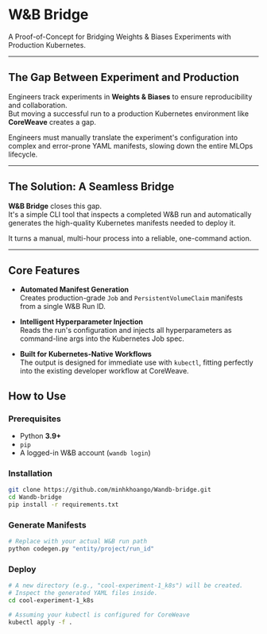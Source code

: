 # W&B Bridge

A Proof-of-Concept for Bridging Weights & Biases Experiments with Production Kubernetes.

---

## The Gap Between Experiment and Production

Engineers track experiments in **Weights & Biases** to ensure reproducibility and collaboration.  
But moving a successful run to a production Kubernetes environment like **CoreWeave** creates a gap.  

Engineers must manually translate the experiment's configuration into complex and error-prone YAML manifests, slowing down the entire MLOps lifecycle.

---

## The Solution: A Seamless Bridge

**W&B Bridge** closes this gap.  
It's a simple CLI tool that inspects a completed W&B run and automatically generates the high-quality Kubernetes manifests needed to deploy it.

It turns a manual, multi-hour process into a reliable, one-command action.

---

## Core Features

- **Automated Manifest Generation**  
  Creates production-grade `Job` and `PersistentVolumeClaim` manifests from a single W&B Run ID.

- **Intelligent Hyperparameter Injection**  
  Reads the run's configuration and injects all hyperparameters as command-line args into the Kubernetes Job spec.

- **Built for Kubernetes-Native Workflows**  
  The output is designed for immediate use with `kubectl`, fitting perfectly into the existing developer workflow at CoreWeave.

## How to Use

### Prerequisites
- Python **3.9+**
- `pip`
- A logged-in W&B account (`wandb login`)

### Installation
```bash
git clone https://github.com/minhkhoango/Wandb-bridge.git
cd Wandb-bridge
pip install -r requirements.txt
```

### Generate Manifests
```bash
# Replace with your actual W&B run path
python codegen.py "entity/project/run_id"
```

### Deploy
```bash
# A new directory (e.g., "cool-experiment-1_k8s") will be created.
# Inspect the generated YAML files inside.
cd cool-experiment-1_k8s

# Assuming your kubectl is configured for CoreWeave
kubectl apply -f .
```